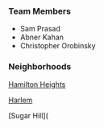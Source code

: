 ### Team Members
- Sam Prasad
- Abner Kahan
- Christopher Orobinsky

### Neighborhoods

[Hamilton Heights](https://abner-kahan.github.io/Hamilton-Heights-Citi-Bikes/)

[Harlem](https://samprasad20.github.io/honorsproject9/)

[Sugar Hill](



<!-- add Virnoli map with all location
Add summary of bike station reasoning for each neighborhood(HC10)-->
